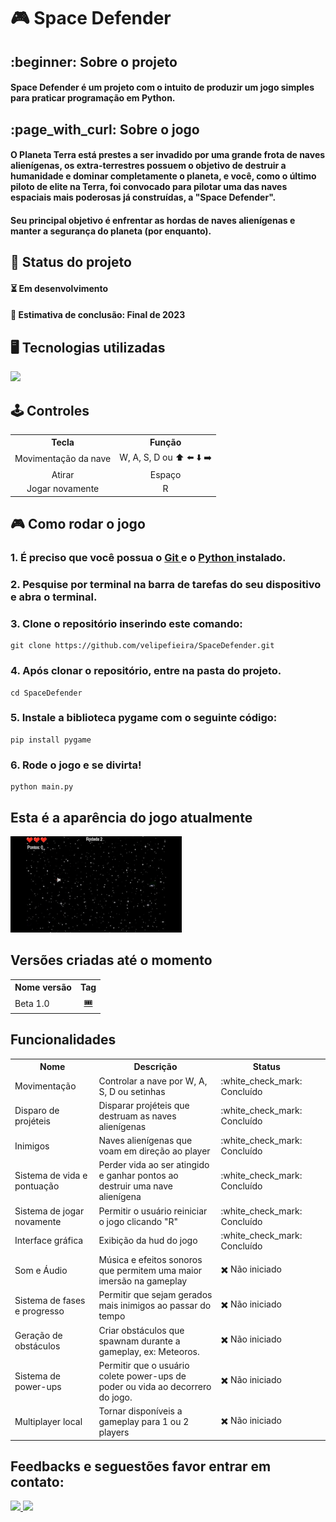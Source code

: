 <h1> 🎮 Space Defender </h1>
<h2> :beginner: Sobre o projeto </h2>
<h4> Space Defender é um projeto com o intuito de produzir um jogo simples para praticar programação em Python. </h4>

<h2> :page_with_curl: Sobre o jogo </h2>
<h4> O Planeta Terra está prestes a ser invadido por uma grande frota de naves alienígenas, os extra-terrestres possuem o objetivo de destruir a humanidade e dominar completamente o planeta, e você, como o último piloto de elite na Terra, foi convocado para pilotar uma das naves espaciais mais poderosas já construídas, a "Space Defender". </h4>
<h4> Seu principal objetivo é enfrentar as hordas de naves alienígenas e manter a segurança do planeta (por enquanto). </h4>

<h2> 📌 Status do projeto </h2>
<h4> ⏳ Em desenvolvimento </h4>
<h4> 📅 Estimativa de conclusão: Final de 2023 </h4>

<h2> 🖥️ Tecnologias utilizadas </h2>
    <img src="https://img.shields.io/badge/Python-3776AB?style=for-the-badge&logo=python&logoColor=white"/>

<h2> 🕹️ Controles </h2>
<table>
  <th> Tecla </th>
  <th> Função </th>
  <tr>
    <td> Movimentação da nave </td>
    <td> W, A, S, D ou ⬆️ ⬅️ ⬇️ ➡️ </td>
  </tr>
  <tr>
    <td align = center> Atirar </td>
    <td align = center> Espaço </td>
  </tr>
  <tr>
    <td align= center>Jogar novamente </td>
    <td align = center>R </td>
  </tr>
</table>

<h2> 🎮 Como rodar o jogo</h2>
<h3>1. É preciso que você possua o <a href="https://git-scm.com/downloads"> Git </a> e o <a href="https://www.python.org/downloads/"> Python </a> instalado. </h3>
<h3> 2. Pesquise por terminal na barra de tarefas  do seu dispositivo e abra o terminal. </h3>
<h3> 3. Clone o repositório inserindo este comando: </h3>

    git clone https://github.com/velipefieira/SpaceDefender.git

<h3> 4. Após clonar o repositório, entre na pasta do projeto. </h3>

    cd SpaceDefender

<h3> 5. Instale a biblioteca pygame com o seguinte código: </h3>

    pip install pygame
    
<h3> 6. Rode o jogo e se divirta! </h3>

    python main.py
    
<h2> Esta é a aparência do jogo atualmente </h2>
<img src="/doc/video.gif"/>

<h2> Versões criadas até o momento </h2>
<table>
  <th>
    Nome versão
  </th>
  <th>
    Tag
  </th>
  <tr>
    <td>
      Beta 1.0
    </td>
    <td align = center>
      <a href="https://github.com/velipefieira/SpaceDefender/tree/Beta1.0"> 🎟️ </a>
    </td>
  </tr>
</table>

<h2> Funcionalidades </h2>
<table>
  <th> Nome </th>
  <th> Descrição </th>
  <th> Status </th>
  <tr>
    <td> Movimentação </td>
    <td> Controlar a nave por W, A, S, D ou setinhas </td>
    <td> :white_check_mark: Concluído </td>
  </tr>
  <tr>
    <td> Disparo de projéteis </td>
    <td> Disparar projéteis que destruam as naves alienígenas </td>
    <td> :white_check_mark: Concluído </td>
  </tr>
  <tr>
    <td> Inimigos </td>
    <td> Naves alienígenas que voam em direção ao player </td>
    <td> :white_check_mark: Concluído <td>
  </tr>
  <tr>
    <td> Sistema de vida e pontuação </td>
    <td> Perder vida ao ser atingido e ganhar pontos ao destruir uma nave alienígena </td>
    <td> :white_check_mark: Concluído </td>
  </tr>
    <tr> 
    <td> Sistema de jogar novamente </td>
    <td> Permitir o usuário reiniciar o jogo clicando "R" </td>
    <td> :white_check_mark: Concluído </td>
  </tr>
  <tr>
    <td> Interface gráfica </td>
    <td> Exibição da hud do jogo </td>
    <td> :white_check_mark: Concluído </td>
  </tr>
  <tr>
    <td> Som e Áudio </td>
    <td> Música e efeitos sonoros que permitem uma maior imersão na gameplay </td>
    <td> ✖️ Não iniciado </td>
  </tr>
  <tr>
    <td> Sistema de fases e progresso </td>
    <td> Permitir que sejam gerados mais inimigos ao passar do tempo </td>
    <td> ✖️ Não iniciado </td>
  </tr>
  <tr>
    <td> Geração de obstáculos </td>
    <td> Criar obstáculos que spawnam durante a gameplay, ex: Meteoros. </td>
    <td> ✖️ Não iniciado </td>
  </tr>
  <tr>
    <td> Sistema de power-ups </td>
    <td> Permitir que o usuário colete power-ups de poder ou vida ao decorrero do jogo. </td>
    <td> ✖️ Não iniciado </td>
 </tr>
 <tr>
   <td> Multiplayer local </td>
   <td> Tornar disponíveis a gameplay para 1 ou 2 players </td>
   <td> ✖️ Não iniciado </td>
 </tr>
</table>

<h2> Feedbacks e seguestões favor entrar em contato: </h2>
<a href="https://www.instagram.com/velipefieira"> <img src="https://img.shields.io/badge/Instagram-151515?style=for-the-badge&logo=instagram"/> </a>
<a href=""mailto:felipevieiragabriel@gmail.com""> <img src="https://img.shields.io/badge/Gmail-151515?style=for-the-badge&logo=gmail"></img></a>
